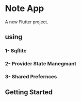 # Note App

A new Flutter project.
## using 
### 1- Sqflite
### 2- Provider State Manegmant
### 3- Shared Prefernces


## Getting Started




